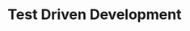 ---
layout: slideshow
title: Test Driven Development


slides:


  - content: |

      # Test Driven Development
   
    notes: |
      So what we have been working to talking about is a process called Test Driven Development. Test Driven Development is a software development process. If we think back to the lectures on project management, the traditional way of developing software is in a waterfall style. Test Driven development is an agile style of software development.

      Almost all software projects are attempting do something that hasn't been done before. That something new could be creating a new technology, applying an existing technology in a new domain, or people or an organisation doing something they haven't done previously.

      Science comparison



      When you are writing software you often won't fully understand the technology you are using upfront, in your case this is probably very true, as you are learning how to program probably for the first time. 

      For the people you are building software for, this process can be even more painful. Taking a process you do perform based on experience and convention and translating it to software means having working towards having an exact specification can be really difficult.

      Building software is a learning process. There are going to misunderstandings along the way. There are going to be changes along the way. We want a development process that can handle these unanticipated changes. 

      To handle these changes we need some sort of a feedback loop. As we develop new features and new versions of our software we want to establish whats working and what isnt. The sooner we can get feedback about this the more quickly we can work to fix and improve our software.
      One way to get feedback quickly is if we have written our tests up front. Test Driven Development inverts the development process. Tests are written first. Tests are written to drive design. We specify the behaviour we want based on our tests, and write code to meet these specifications.


  - content: |

      ## The TDD Cycle
      ![The TDD Cycle](images/tdd_cycle.png){: height="500"}

    notes: |

      So this all sounds nice in theory. But how does it work in practice?

      The cycle of writing software with TDD is often summed up into three steps. Red, Green, Refactor.

      Red: Write a test that doesn't run Think about what you want your code to accomplish and write a test as though the code already exists. Don't write new functionality without having a failing test.
      
      Green: Make the test work quickly Write enough code to make the test past. A common refrain at this stage is 'YAGNI' (You Ain't Gonna Need It'). Don't try and generalize to quickly. Once all your tests are passed you are finished with this stage.

      Refactor: Make it right Clean up your code and remove unnecessary duplication while ensuring that you continue to pass all tests. When we refactor we are improving the quality of our code without changing its external behaviour. From outside the code you pass in the same arguments and receive the same results. The code does what it did before but it is easier to read, understand its purpose and debug

  - content: |
      ## This sounds a bit like science..

    notes: |

      Starting a theory
      One of the most diffiulat aspects of creating a theory is working out exactaclly which aspect of the world you want the theory to coherently explain. A theory can begin as a vague hypothesis.

      Likewise in TDD the customer you are building the software for may not really know what the problem they are trying to solve is, and this problem needs to be clarified



      In science you start with a theory. 
      Tests take the role of experiments

      Software design takes to the place of theory

      Reproducibility:

      Experimental Reproducibility is managed through continued use of automated tests

      In TDD small steps are used so it is clear what caused the tests to fail. This is similar to how a control tries to ensure a single change in an experiment.

      Theory simplicity:
      In science we apply Occam's razor, like in TDD we want to choose the simplest thing that could possibly work

      Theory building is a social process.
      For a scientific theory to become accepted it must survive scrutiny. Science doesn't move smoothly like the idealized vision it likes to present itself. Scientists can unconsciously and consciously bias their experiments, misanalyse, misinterpret and avoid results that show their ideas are wrong or faulty.

      In TDD we try to avoid this issues. Tests are written up front, we are trying to avoid wishful thinking about how things go by stating upfront what expect. 



  
  - content: |
      ## Why TDD

      
    notes: |

      It is a runnable form of the specification.

      This mean that you can see from the test cases:

      THAT the code being called full-fills the specification as the results expected are right there in the test cases. Visual inspection (which expects the test cases to pass) can say immediately "oh, this test checks that calling invoiceCompany given this situation, should have THAT result".
      
      HOW the code should be called. The actual steps needed to do the tests are specified directly without any external scaffolding (databases are mocked out etc).

      You get done faster

      Since you have the specification on runnable form, you are done when the full test suite passes. You may add more tests as you clarify things on a more detailed level, but as a basic principle you have a very clear and visible indicator of progress and when you are done.

      This means that you can tell when work is necessary or not (does it help pass a test) you end up needing to do less.


  - content: |
      ##  TDD is not an excuse to not do design

    notes: | 
      A high level architecture is general still advised, just not with too much detail. Big Up Front Design is discouraged, but doing just enough design is encouraged. Remember back to when we were talking about Agile and Scrum. Incremental development and release. We are using tests to help specify the design at a lower level, we still need to spend time thinking about high level design.

   
 

  - content: |
      # Writing good tests


    notes: |

      Writing good tests isn't magic. There are a number of practices we can follow to help write better tests. Switching to writing our tests up front doesn't suddenly mean we will be writing good tests. 

  - content: |
      ## Writing good tests
      - It should be automated and repeatable.
      - It should be easy to implement.
      - It should be relevant tomorrow.
      - Anyone should be able to run it at the push of a button.
      - It should run quickly.

  - content: |
      ## Writing good tests   
      - It should be consistent in its results (it always returns the same result if you don’t change anything between runs).
      - It should have full control of the unit under test.
      - It should be fully isolated (runs independently of other tests).
      - When it fails, it should be easy to detect what was expected and determine how to pinpoint the problem.



  - content: |
      ## Naming tests
    
    notes: |
      So far we have been lumping all our tests together inside a single function. There are a couple of issues with this. When a test fails, the remaining tests in the function  will not be run, as our test function will have encountered an error. Secondly, its hard to know exactly which test failed and why, we have to inspect the arguments we passed to our palindrome function to work out what we we were testing. So the first thing we need to do is split our tests into different functions, one function per test. After that we need to name our functions so that we can work out what they are testing solely based on the name. 

      So how do we name our test functions? There are no hard and fast rules, but a common way to name a test is **test\_\[test\_name\]**, where **test_name** describes in particular what we are testing. Following these conventions our palindrome tests would look like the following




---
